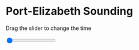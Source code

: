 <h1>Port-Elizabeth Sounding</h1>
<p>Drag the slider to change the time</p>

<div class="slidecontainer">
<input oninput='setImage(this)' class="slider" type="range" min="0" max="7" value="0" step="1" />
<img id='img'/>
</div>

<script>
var img = document.getElementById('img');
var img_array = ['/assets/images/skwt/skd_peb_wrfout_d01_2020-06-20_12:00:00.png',
'/assets/images/skwt/skd_peb_wrfout_d01_2020-06-20_18:00:00.png',
'/assets/images/skwt/skd_peb_wrfout_d01_2020-06-21_00:00:00.png',
'/assets/images/skwt/skd_peb_wrfout_d01_2020-06-21_06:00:00.png',
'/assets/images/skwt/skd_peb_wrfout_d01_2020-06-21_12:00:00.png',
'/assets/images/skwt/skd_peb_wrfout_d01_2020-06-21_18:00:00.png',
'/assets/images/skwt/skd_peb_wrfout_d01_2020-06-22_00:00:00.png',];
function setImage(obj)
{
        var value = obj.value;
        img.src = img_array[value];

}
</script>
